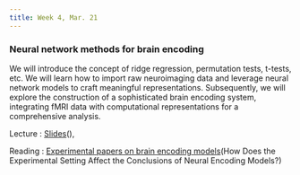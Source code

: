 ```yaml
---
title: Week 4, Mar. 21
---
```


### Neural network methods for brain encoding

We will introduce the concept of ridge regression, permutation tests, t-tests, etc. We will learn how to import raw neuroimaging data and leverage neural network models to craft meaningful representations. Subsequently, we will explore the construction of a sophisticated brain encoding system, integrating fMRI data with computational representations for a comprehensive analysis.

Lecture
: [Slides]()(), 

Reading
:
[Experimental papers on brain encoding models](https://aclanthology.org/2022.lrec-1.687/)(How Does the Experimental Setting Affect the Conclusions of Neural Encoding Models?)

